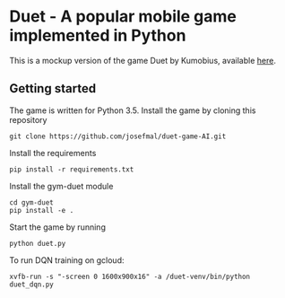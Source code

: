 # Duet - A popular mobile game implemented in Python

This is a mockup version of the game Duet by Kumobius, available [here](https://www.duetgame.com/).

## Getting started

The game is written for Python 3.5. Install the game by cloning this repository
```
git clone https://github.com/josefmal/duet-game-AI.git
```
Install the requirements
```
pip install -r requirements.txt
```
Install the gym-duet module
```
cd gym-duet
pip install -e .
```
Start the game by running
```
python duet.py
```

To run DQN training on gcloud:
```
xvfb-run -s "-screen 0 1600x900x16" -a /duet-venv/bin/python duet_dqn.py

```
